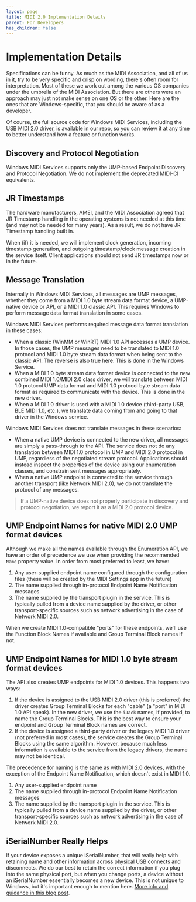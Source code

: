 ```yaml
---
layout: page
title: MIDI 2.0 Implementation Details
parent: For Developers
has_children: false
---
```


# Implementation Details

Specifications can be funny. As much as the MIDI Association, and all of us in it, try to be very specific and crisp on wording, there's often room for interpretation. Most of these we work out among the various OS companies under the umbrella of the MIDI Association. But there are others were an approach may just not make sense on one OS or the other. Here are the ones that are Windows-specific, that you should be aware of as a developer.

Of course, the full source code for Windows MIDI Services, including the USB MIDI 2.0 driver, is available in our repo, so you can review it at any time to better understand how a feature or function works.

## Discovery and Protocol Negotiation

Windows MIDI Services supports only the UMP-based Endpoint Discovery and Protocol Negotiation. We do not implement the deprecated MIDI-CI equivalents.

## JR Timestamps

The hardware manufacturers, AMEI, and the MIDI Association agreed that JR Timestamp handling in the operating systems is not needed at this time (and may not be needed for many years). As a result, we do not have JR Timestamp handling built in.

When (if) it is needed, we will implement clock generation, incoming timestamp generation, and outgoing timestamp/clock message creation in the service itself. Client applications should not send JR timestamps now or in the future.

## Message Translation

Internally in Windows MIDI Services, all messages are UMP messages, whether they come from a MIDI 1.0 byte stream data format device, a UMP-native device or API, or a MIDI 1.0 classic API. This requires Windows to perform message data format translation in some cases.

Windows MIDI Services performs required message data format translation in these cases:

- When a classic (WinMM or WinRT) MIDI 1.0 API accesses a UMP device. In those cases, the UMP messages need to be translated to MIDI 1.0 protocol and MIDI 1.0 byte stream data format when being sent to the classic API. The reverse is also true here. This is done in the Windows Service.
- When a MIDI 1.0 byte stream data format device is connected to the new combined MIDI 1.0/MIDI 2.0 class driver, we will translate between MIDI 1.0 protocol UMP data format and MIDI 1.0 protocol byte stream data format as required to communicate with the device. This is done in the new driver.
- When a MIDI 1.0 driver is used with a MIDI 1.0 device (third-party USB, BLE MIDI 1.0, etc.), we translate data coming from and going to that driver in the Windows service.

Windows MIDI Services does not translate messages in these scenarios:

- When a native UMP device is connected to the new driver, all messages are simply a pass-through to the API. The service does not do any translation between MIDI 1.0 protocol in UMP and MIDI 2.0 protocol in UMP, regardless of the negotiated stream protocol. Applications should instead inspect the properties of the device using our enumeration classes, and constrain sent messages appropriately.
- When a native UMP endpoint is connected to the service through another transport (like Network MIDI 2.0), we do not translate the protocol of any messages.

> If a UMP-native device does not properly participate in discovery and protocol negotiation, we report it as a MIDI 2.0 protocol device.

## UMP Endpoint Names for native MIDI 2.0 UMP format devices

Although we make all the names available through the Enumeration API, we have an order of precedence we use when providing the recommended `Name` property value. In order from most preferred to least, we have:

1. Any user-supplied endpoint name configured through the configuration files (these will be created by the MIDI Settings app in the future)
2. The name supplied through in-protocol Endpoint Name Notification messages
3. The name supplied by the transport plugin in the service. This is typically pulled from a device name supplied by the driver, or other transport-specific sources such as network advertising in the case of Network MIDI 2.0.

When we create MIDI 1.0-compatible "ports" for these endpoints, we'll use the Function Block Names if available and Group Terminal Block names if not.

## UMP Endpoint Names for MIDI 1.0 byte stream format devices

The API also creates UMP endpoints for MIDI 1.0 devices. This happens two ways:

1. If the device is assigned to the USB MIDI 2.0 driver (this is preferred) the driver creates Group Terminal Blocks for each "cable" (a "port" in MIDI 1.0 API speak). In the new driver, we use the `iJack` names, if provided, to name the Group Terminal Blocks. This is the best way to ensure your endpoint and Group Terminal Block names are correct.
2. If the device is assigned a third-party driver or the legacy MIDI 1.0 driver (not preferred in most cases), the service creates the Group Terminal Blocks using the same algorithm. However, because much less information is available to the service from the legacy drivers, the name may not be identical.

The precedence for naming is the same as with MIDI 2.0 devices, with the exception of the Endpoint Name Notification, which doesn't exist in MIDI 1.0.

1. Any user-supplied endpoint name
2. The name supplied through in-protocol Endpoint Name Notification messages
3. The name supplied by the transport plugin in the service. This is typically pulled from a device name supplied by the driver, or other transport-specific sources such as network advertising in the case of Network MIDI 2.0.

## iSerialNumber Really Helps

If your device exposes a unique iSerialNumber, that will really help with retaining name and other information across physical USB connects and disconnects. We do our best to retain the correct information if you plug into the same physical port, but when you change ports, a device without an iSerialNumber essentially becomes a new device. This is not unique to Windows, but it's important enough to mention here. [More info and guidance in this blog post](https://devblogs.microsoft.com/windows-music-dev/the-importance-of-including-a-unique-iserialnumber-in-your-usb-midi-devices/).
